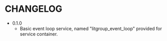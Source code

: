 CHANGELOG
=========

* 0.1.0
    * Basic event loop service, named "litgroup_event_loop" provided for service container.